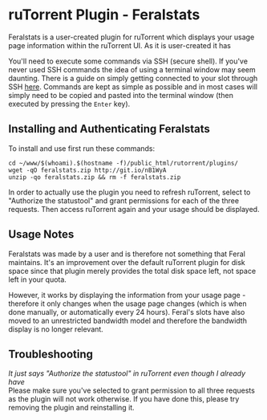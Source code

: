 ruTorrent Plugin - Feralstats
=============================

Feralstats is a user-created plugin for ruTorrent which displays your usage page information within the ruTorrent UI. As it is user-created it has  
  
You'll need to execute some commands via SSH (secure shell). If you've never used SSH commands the idea of using a terminal window may seem daunting. There is a guide on simply getting connected to your slot through SSH [here](https://www.feralhosting.com/faq/view?question=12). Commands are kept as simple as possible and in most cases will simply need to be copied and pasted into the terminal window (then executed by pressing the `Enter` key).  
  

Installing and Authenticating Feralstats
----------------------------------------

To install and use first run these commands:  
  

    cd ~/www/$(whoami).$(hostname -f)/public_html/rutorrent/plugins/
    wget -qO feralstats.zip http://git.io/nB1WyA
    unzip -qo feralstats.zip && rm -f feralstats.zip

  
In order to actually use the plugin you need to refresh ruTorrent, select to "Authorize the statustool" and grant permissions for each of the three requests. Then access ruTorrent again and your usage should be displayed.  
  
  

Usage Notes
-----------

Feralstats was made by a user and is therefore not something that Feral maintains. It's an improvement over the default ruTorrent plugin for disk space since that plugin merely provides the total disk space left, not space left in your quota.  
  
However, it works by displaying the information from your usage page - therefore it only changes when the usage page changes (which is when done manually, or automatically every 24 hours). Feral's slots have also moved to an unrestricted bandwidth model and therefore the bandwidth display is no longer relevant.  
  
  

Troubleshooting
---------------

*It just says "Authorize the statustool" in ruTorrent even though I already have*  
Please make sure you've selected to grant permission to all three requests as the plugin will not work otherwise. If you have done this, please try removing the plugin and reinstalling it.  

